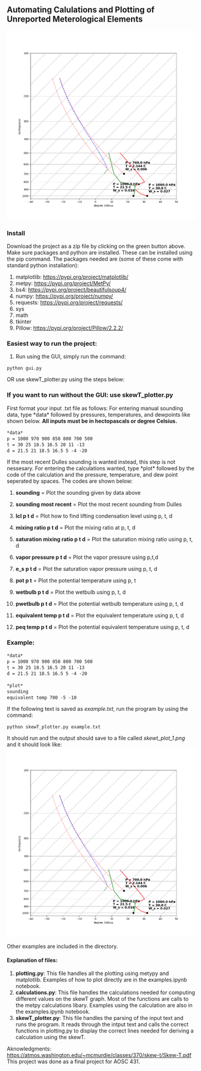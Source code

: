 ## Automating Calulations and Plotting of Unreported Meterological Elements

![alt text](https://github.com/mangomadhava/automating_skewT/blob/main/skewt_plots_1.png)

### Install
Download the project as a zip file by clicking on the green button above. Make sure packages and python are installed. These can be installed using the pip command. The packages needed are (some of these come with standard python installation): 
1. matplotlib: https://pypi.org/project/matplotlib/
2. metpy: https://pypi.org/project/MetPy/
4. bs4: https://pypi.org/project/beautifulsoup4/
3. numpy: https://pypi.org/project/numpy/
4. requests: https://pypi.org/project/requests/
5. sys
6. math
7. tkinter
8. Pillow: https://pypi.org/project/Pillow/2.2.2/

### Easiest way to run the project: 
1. Run using the GUI, simply run the command: 
```
python gui.py
```

OR use skewT_plotter.py using the steps below: 


### If you want to run without the GUI: use skewT_plotter.py
First format your input .txt file as follows: 
For entering manual sounding data, type \*data\* followed by pressures, temperatures, and dewpoints like shown below. **All inputs must be in hectopascals or degree Celsius.** 
```
*data*
p = 1000 970 900 850 800 700 500
t = 30 25 18.5 16.5 20 11 -13
d = 21.5 21 18.5 16.5 5 -4 -20
```
If the most recent Dulles sounding is wanted instead, this step is not nessesary. 
For entering the calculations wanted, type \*plot\* followed by the code of the calculation and the pressure, temperature, and dew point seperated by spaces. The codes are shown below: 


1. **sounding** = Plot the sounding given by data above

2. **sounding most recent** = Plot the most recent sounding from Dulles

3. **lcl p t d** = Plot how to find lifting condensation level using p, t, d

4. **mixing ratio p t d** = Plot the mixing ratio at p, t, d

5. **saturation mixing ratio p t d** = Plot the saturation mixing ratio using p, t, d

6. **vapor pressure p t d** = Plot the vapor pressure using p,t,d 

7. **e_s p t d** = Plot the saturation vapor pressure using p, t, d

8. **pot p t** = Plot the potential temperature using p, t

9. **wetbulb p t d** = Plot the wetbulb using p, t, d

10. **pwetbulb p t d** = Plot the potential wetbulb temperature using p, t, d

11. **equivalent temp p t d** = Plot the equivalent temperature using p, t, d

12. **peq temp p t d** = Plot the potential equivalent temperature using p, t, d

### Example: 
```
*data*
p = 1000 970 900 850 800 700 500
t = 30 25 18.5 16.5 20 11 -13
d = 21.5 21 18.5 16.5 5 -4 -20

*plot*
sounding
equivalent temp 700 -5 -10
```
If the following text is saved as *example.txt*, run the program by using the command: 
```
python skewT_plotter.py example.txt 
```
It should run and the output should save to a file called *skewt_plot_1.png* and it should look like: 
![alt text](https://github.com/mangomadhava/automating_skewT/blob/main/skewt_plots_1.png)

Other examples are included in the directory. 

#### Explanation of files: 
1. **plotting.py**: This file handles all the plotting using metypy and matplotlib. Examples of how to plot directly are in the examples.ipynb notebook. 
2. **calculations.py**: This file handles the calculations needed for computing different values on the skewT graph. Most of the functions are calls to the metpy calculations libary. Examples using the calculation are also in the examples.ipynb notebook. 
3. **skewT_plotter.py**: This file handles the parsing of the input text and runs the program. It reads through the intput text and calls the correct functions in plotting.py to display the correct lines needed for deriving a calculation using the skewT.

Aknowledgments: 
https://atmos.washington.edu/~mcmurdie/classes/370/skew-t/Skew-T.pdf
This project was done as a final project for AOSC 431. 
